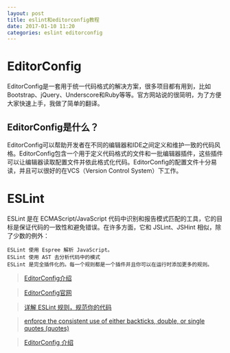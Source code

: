 ```yaml
---
layout: post
title: eslint和editorconfig教程
date: 2017-01-10 11:20
categories: eslint editorconfig
---
```


# EditorConfig

EditorConfig是一套用于统一代码格式的解决方案，很多项目都有用到，比如Bootstrap、jQuery、Underscore和Ruby等等。官方网站说的很简明，为了方便大家快速上手，我做了简单的翻译。

## EditorConfig是什么？

EditorConfig可以帮助开发者在不同的编辑器和IDE之间定义和维护一致的代码风格。EditorConfig包含一个用于定义代码格式的文件和一批编辑器插件，这些插件可以让编辑器读取配置文件并依此格式化代码。EditorConfig的配置文件十分易读，并且可以很好的在VCS（Version Control System）下工作。

# ESLint

ESLint 是在 ECMAScript/JavaScript 代码中识别和报告模式匹配的工具，它的目标是保证代码的一致性和避免错误。在许多方面，它和 JSLint、JSHint 相似，除了少数的例外：

```
ESLint 使用 Espree 解析 JavaScript。
ESLint 使用 AST 去分析代码中的模式
ESLint 是完全插件化的。每一个规则都是一个插件并且你可以在运行时添加更多的规则。
```

> [EditorConfig介绍](http://www.alloyteam.com/2014/12/editor-config/)

> [EditorConfig官网](http://editorconfig.org/)

> [详解 ESLint 规则，规范你的代码](http://blog.guowenfh.com/2016/08/07/ESLint-Rules/)

> [enforce the consistent use of either backticks, double, or single quotes (quotes)](http://eslint.org/docs/rules/quotes)

> [EditorConfig 介绍](http://www.jianshu.com/p/712cea0ef70e)
